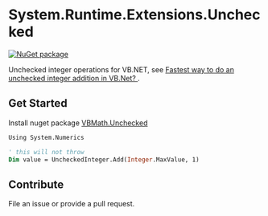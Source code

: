 # System.Runtime.Extensions.Unchecked

[![NuGet package](https://img.shields.io/nuget/v/VBMath.Unchecked.svg)](https://nuget.org/packages/VBMath.Unchecked)

Unchecked integer operations for VB.NET, see [Fastest way to do an unchecked integer addition in VB.Net?
](https://stackoverflow.com/questions/2403154/fastest-way-to-do-an-unchecked-integer-addition-in-vb-net).


## Get Started

Install nuget package [VBMath.Unchecked](https://www.nuget.org/packages/VBMath.Unchecked)

```vb
Using System.Numerics

' this will not throw
Dim value = UncheckedInteger.Add(Integer.MaxValue, 1)
```

## Contribute

File an issue or provide a pull request.
